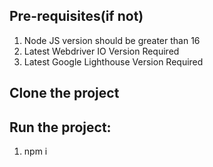 
 ##  Pre-requisites(if not) ##

1. Node JS version should be greater than 16
2. Latest Webdriver IO Version Required
3. Latest Google Lighthouse Version Required


##  Clone the project
## Run the project:

1. npm i

 